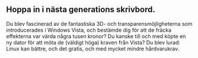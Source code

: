 ﻿

<div id="corps">

<h2>Hoppa in i nästa generations skrivbord.</h2>

Du blev fascinerad av de fantastiska 3D- och transparensmöjligheterna som introducerades i Windows Vista, och bestämde dig för att de fräcka effekterna var värda några tusen kronor? Du kanske till och med köpte en ny dator för att möta de (väldigt höga) kraven från Vista? Du blev lurad: Linux kan bättre, och det gratis, och med mycket mindre hårdvarukrav.

<? all_video_ids_from_file ();?>

</div>


